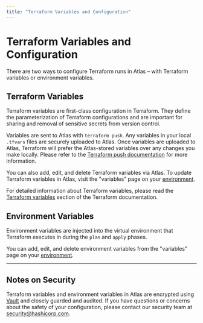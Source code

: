 ```yaml
---
title: "Terraform Variables and Configuration"
---
```


# Terraform Variables and Configuration

There are two ways to configure Terraform runs in Atlas – with
Terraform variables or environment variables.

## Terraform Variables

Terraform variables are first-class configuration in Terraform. They
define the parameterization of Terraform configurations and are important
for sharing and removal of sensitive secrets from version control.

Variables are sent to Atlas with `terraform push`. Any variables in your local
`.tfvars` files are securely uploaded to Atlas. Once variables are uploaded to
Atlas, Terraform will prefer the Atlas-stored variables over any changes you
make locally. Please refer to the
[Terraform push documentation](https://www.terraform.io/docs/commands/push.html)
for more information.

You can also add, edit, and delete Terraform variables via Atlas. To update
Terraform variables in Atlas, visit the "variables" page on your
[environment](/help/glossary#environment).

For detailed information about Terraform variables, please read the
[Terraform variables](https://terraform.io/docs/configuration/variables.html)
section of the Terraform documentation.

## Environment Variables

Environment variables are injected into the virtual environment that Terraform
executes in during the `plan` and `apply` phases.

You can add, edit, and delete environment variables from the "variables" page
on your [environment](/help/glossary#environment).

- - -

## Notes on Security

Terraform variables and environment variables in Atlas are encrypted using
[Vault](https://vaultproject.io) and closely guarded and audited. If you have
questions or concerns about the safety of your configuration, please contact
our security team at [security@hashicorp.com](mailto:security@hashicorp.com).
